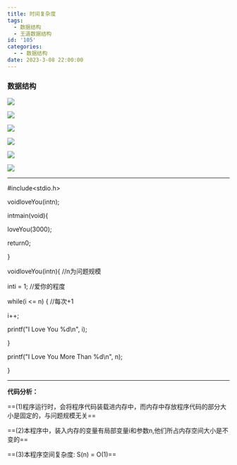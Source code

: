 ```yaml
---
title: 时间复杂度
tags:
  - 数据结构
  - 王道数据结构
id: '105'
categories:
  - - 数据结构
date: 2023-3-08 22:00:00
---
```


###  数据结构
![](/image/image_1.5fe22a6a.png)





![](/image/image_2.71fa880d.png)




![](/image/image_3.4b2130d4.png)






![](/image/image_4.b3feea3f.png)





![](/image/image_5.2a237c8b.png)



![](/image/image_6.36a3a328.png)


-----
#include<stdio.h>

voidloveYou(intn);

intmain(void){

loveYou(3000);

return0;

}



voidloveYou(intn){ //n为问题规模

inti = 1; //爱你的程度

while(i <= n) { //每次+1

i++;

printf("I Love You %d\\n", i);

}

printf("I Love You More Than %d\\n", n);

}


-----
**代码分析：**

==(1)程序运行时，会将程序代码装载进内存中，而内存中存放程序代码的部分大小是固定的，与问题规模无关==

==(2)本程序中，装入内存的变量有局部变量i和参数n,他们所占内存空间大小是不变的==

==(3)本程序空间复杂度: S(n) = O(1)==



